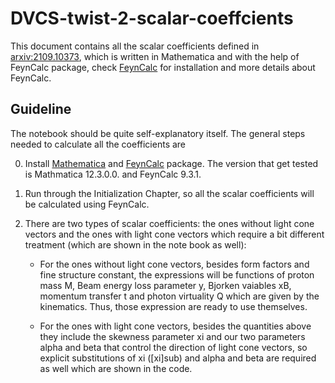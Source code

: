 
# DVCS-twist-2-scalar-coeffcients

This document contains all the scalar coefficients defined in [arxiv:2109.10373](https://arxiv.org/abs/2109.10373), which is written in Mathematica and with the help of FeynCalc package, check [FeynCalc](https://feyncalc.github.io/) for installation and more details about FeynCalc.

## Guideline

The notebook should be quite self-explanatory itself. The general steps needed to calculate all the coefficients are

0. Install [Mathematica](https://www.wolfram.com/mathematica/) and [FeynCalc](https://feyncalc.github.io/) package. The version that get tested is Mathmatica 12.3.0.0. and FeynCalc 9.3.1.

1. Run through the Initialization Chapter, so all the scalar coefficients will be calculated using FeynCalc.

2. There are two types of scalar coefficients: the ones without light cone vectors and the ones with light cone vectors which require a bit different treatment (which are shown in the note book as well):

   - For the ones without light cone vectors, besides form factors and fine structure constant, the expressions will be functions of proton mass M, Beam energy loss parameter y, Bjorken vaiables xB, momentum transfer t and photon virtuality Q which are given by the kinematics. Thus, those expression are ready to use themselves.
   
   - For the ones with light cone vectors, besides the quantities above they include the skewness parameter xi and our two parameters alpha and beta that control the direction of light cone vectors, so explicit substitutions of xi (\[xi]sub) and alpha and beta are required as well which are shown in the code.



